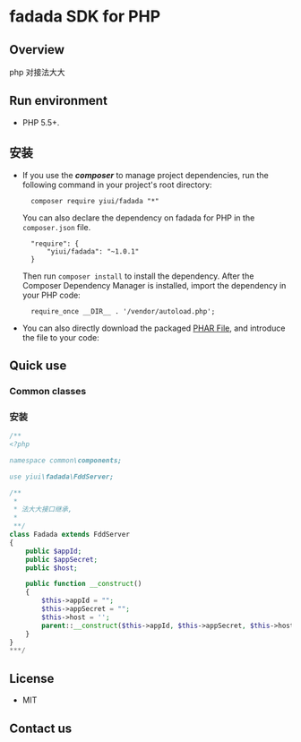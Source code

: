 ﻿# fadada SDK for PHP



## Overview

php 对接法大大
## Run environment
- PHP 5.5+.

## 安装

- If you use the ***composer*** to manage project dependencies, run the following command in your project's root directory:

        composer require yiui/fadada "*"

   You can also declare the dependency on fadada for PHP in the `composer.json` file.

        "require": {
            "yiui/fadada": "~1.0.1"
        }

   Then run `composer install` to install the dependency. After the Composer Dependency Manager is installed, import the dependency in your PHP code: 

        require_once __DIR__ . '/vendor/autoload.php';

- You can also directly download the packaged [PHAR File][releases-page], and 
   introduce the file to your code: 



## Quick use

### Common classes

### 安装


```php
/**
<?php

namespace common\components;

use yiui\fadada\FddServer;

/**
 *
 * 法大大接口继承,
 *
 **/
class Fadada extends FddServer
{
    public $appId;
    public $appSecret;
    public $host;

    public function __construct()
    {
        $this->appId = "";
        $this->appSecret = "";
        $this->host = '';
        parent::__construct($this->appId, $this->appSecret, $this->host);
    }
}
***/
```

## License

- MIT

## Contact us

[releases-page]: https://github.com/yiui/fadada/releases
[phar-composer]: https://github.com/clue/phar-composer

